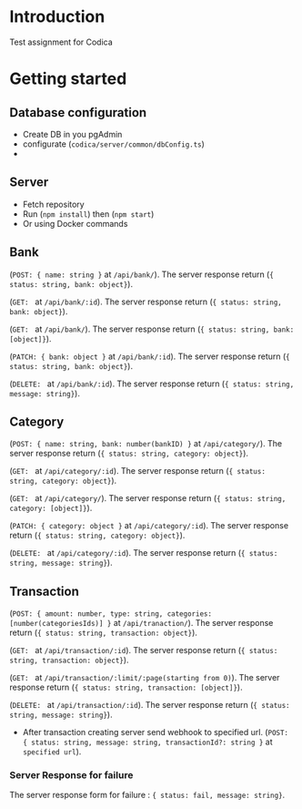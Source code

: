 # Introduction
Test assignment for Codica 

# Getting started

## Database configuration
- Create DB in you pgAdmin
- configurate (`codica/server/common/dbConfig.ts`)
- 
## Server
- Fetch repository
- Run (`npm install`) then (`npm start`)
- Or using Docker commands

## Bank
(`POST: { name: string }` at `/api/bank/`). The server response return (`{ status: string, bank: object}`).

(`GET: ` at `/api/bank/:id`). The server response return (`{ status: string, bank: object}`). 

(`GET: ` at `/api/bank/`). The server response return (`{ status: string, bank: [object]}`).

(`PATCH: { bank: object }` at `/api/bank/:id`). The server response return (`{ status: string, bank: object}`).

(`DELETE: ` at `/api/bank/:id`). The server response return (`{ status: string, message: string}`).


## Category
(`POST: { name: string, bank: number(bankID) }` at `/api/category/`). The server response return (`{ status: string, category: object}`).

(`GET: ` at `/api/category/:id`). The server response return (`{ status: string, category: object}`). 

(`GET: ` at `/api/category/`). The server response return (`{ status: string, category: [object]}`).

(`PATCH: { category: object }` at `/api/category/:id`). The server response return (`{ status: string, category: object}`).

(`DELETE: ` at `/api/category/:id`). The server response return (`{ status: string, message: string}`).


## Transaction
(`POST: { amount: number, type: string, categories: [number(categoriesIds)] }` at `/api/tranaction/`). The server response return (`{ status: string, transaction: object}`).

(`GET: ` at `/api/transaction/:id`). The server response return (`{ status: string, transaction: object}`). 

(`GET: ` at `/api/transaction/:limit/:page(starting from 0)`). The server response return (`{ status: string, transaction: [object]}`).

(`DELETE: ` at `/api/transaction/:id`). The server response return (`{ status: string, message: string}`).

- After transaction creating server send webhook to specified url.
(`POST: { status: string, message: string, transactionId?: string }` at `specified url`).

### Server Response for failure
The server response form for failure : `{ status: fail, message: string}`.



